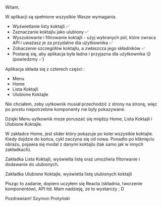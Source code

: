 Witam,

W aplikacji są spełnione wszystkie Wasze wymagania.

- Wyświetlanie listy koktajli ✅
- Zaznaczanie koktajlu jako ulubiony ✅
- Wyszukiwanie i filtrowanie koktajli - użyj wybranych pól, które zwraca API i uważasz je za przydatne dla użytkownika ✅
- Zobaczenie szczegółów koktajlu, a zwłaszcza jego składników ✅
- Postaraj się, aby aplikacja była ładna i przyjazna dla użytkownika 😉 (powiedzmy ✅)

Aplikacja składa się z czterech części :

- Menu
- Home
- Lista Koktajli
- Ulubione Koktajle

Nie chciałem, zeby uytkownik musiał przechodzić z strony na stronę, więc po prostu niepotrzebne komponenty nie były pokazywane.

Dzięki Menu uytkownik moze poruszać się między Home, Lista Koktajli i Ulubione Koktajle.

W zakładce Home, jest slider który pokazuje po kolei wszystkie koktajle. Kiedy dojdzie do końca, cykl zaczyna się od nowa. Ponadto po kliknięciu obrazu, pojawia się modal z danymi koktajlu (tak samo jak w innych zakładkach).

Zakładka Lista Koktajli, wyświetla listę oraz umozliwia filtorwanie i dodawanie do ulubionych.

Zakładka Ulubione Koktajle, wyświetla listę ulubionych koktajli

Pisząc to zadanie, dopiero uczyłem się Reacta (składnia, tworzenie komponentów), API itd.
Mam nadzieję, ze to wystarczy ; D

Pozdrawiam!
Szymon Protyński
